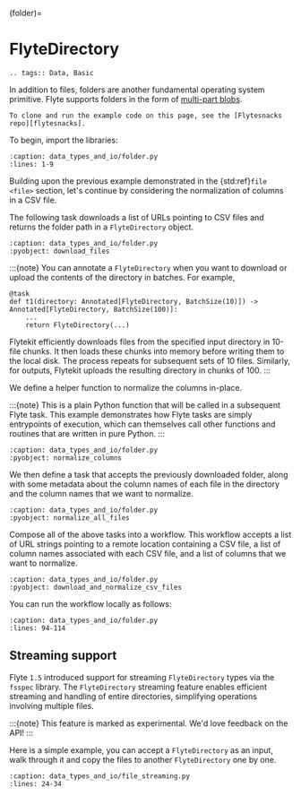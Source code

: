 (folder)=

# FlyteDirectory

```{eval-rst}
.. tags:: Data, Basic
```

In addition to files, folders are another fundamental operating system primitive.
Flyte supports folders in the form of
[multi-part blobs](https://github.com/flyteorg/flyteidl/blob/master/protos/flyteidl/core/types.proto#L73).

```{note}
To clone and run the example code on this page, see the [Flytesnacks repo][flytesnacks].
```

To begin, import the libraries:

```{literalinclude} /examples/data_types_and_io/data_types_and_io/folder.py
:caption: data_types_and_io/folder.py
:lines: 1-9
```

Building upon the previous example demonstrated in the {std:ref}`file <file>` section,
let's continue by considering the normalization of columns in a CSV file.

The following task downloads a list of URLs pointing to CSV files
and returns the folder path in a `FlyteDirectory` object.

```{literalinclude} /examples/data_types_and_io/data_types_and_io/folder.py
:caption: data_types_and_io/folder.py
:pyobject: download_files
```

:::{note}
You can annotate a `FlyteDirectory` when you want to download or upload the contents of the directory in batches.
For example,

```{code-block}
@task
def t1(directory: Annotated[FlyteDirectory, BatchSize(10)]) -> Annotated[FlyteDirectory, BatchSize(100)]:
    ...
    return FlyteDirectory(...)
```

Flytekit efficiently downloads files from the specified input directory in 10-file chunks.
It then loads these chunks into memory before writing them to the local disk.
The process repeats for subsequent sets of 10 files.
Similarly, for outputs, Flytekit uploads the resulting directory in chunks of 100.
:::

We define a helper function to normalize the columns in-place.

:::{note}
This is a plain Python function that will be called in a subsequent Flyte task. This example
demonstrates how Flyte tasks are simply entrypoints of execution, which can themselves call
other functions and routines that are written in pure Python.
:::

```{literalinclude} /examples/data_types_and_io/data_types_and_io/folder.py
:caption: data_types_and_io/folder.py
:pyobject: normalize_columns
```

We then define a task that accepts the previously downloaded folder, along with some metadata about the
column names of each file in the directory and the column names that we want to normalize.

```{literalinclude} /examples/data_types_and_io/data_types_and_io/folder.py
:caption: data_types_and_io/folder.py
:pyobject: normalize_all_files
```

Compose all of the above tasks into a workflow. This workflow accepts a list
of URL strings pointing to a remote location containing a CSV file, a list of column names
associated with each CSV file, and a list of columns that we want to normalize.

```{literalinclude} /examples/data_types_and_io/data_types_and_io/folder.py
:caption: data_types_and_io/folder.py
:pyobject: download_and_normalize_csv_files
```

You can run the workflow locally as follows:

```{literalinclude} /examples/data_types_and_io/data_types_and_io/folder.py
:caption: data_types_and_io/folder.py
:lines: 94-114
```


## Streaming support

Flyte `1.5` introduced support for streaming `FlyteDirectory` types via the `fsspec` library.
The `FlyteDirectory` streaming feature enables efficient streaming and handling of entire directories, simplifying operations involving multiple files.

:::{note}
This feature is marked as experimental. We'd love feedback on the API!
:::

Here is a simple example, you can accept a `FlyteDirectory` as an input, walk through it and copy the files to another `FlyteDirectory` one by one.

```{literalinclude} /examples/data_types_and_io/data_types_and_io/file_streaming.py
:caption: data_types_and_io/file_streaming.py
:lines: 24-34
```

[flytesnacks]: https://github.com/flyteorg/flytesnacks/tree/master/examples/data_types_and_io/
